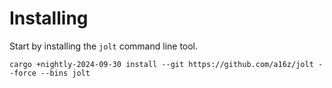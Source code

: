 # Installing
Start by installing the `jolt` command line tool.
```
cargo +nightly-2024-09-30 install --git https://github.com/a16z/jolt --force --bins jolt
```

